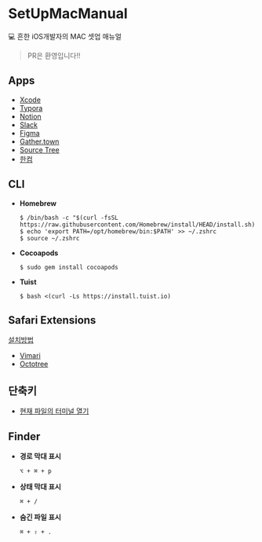# SetUpMacManual
💻 흔한 iOS개발자의 MAC 셋업 매뉴얼
> PR은 환영입니다!!

## Apps
* [Xcode](https://apps.apple.com/kr/app/xcode/id497799835?l=en&mt=12)
* [Typora](https://typora.io/#download)
* [Notion](https://www.notion.so/desktop)
* [Slack](https://slack.com/intl/en-kr/downloads/mac?geocode=en-kr)
* [Figma](https://www.figma.com/downloads/)
* [Gather.town](https://www.gather.town/download)
* [Source Tree](https://www.sourcetreeapp.com)
* [한컴](https://www.hancom.com/mypage/myIndivPrdtList.do)


## CLI
* **Homebrew**
   ```
   $ /bin/bash -c "$(curl -fsSL https://raw.githubusercontent.com/Homebrew/install/HEAD/install.sh)"
   $ echo 'export PATH=/opt/homebrew/bin:$PATH' >> ~/.zshrc
   $ source ~/.zshrc
   ```
  
* **Cocoapods**

  ```
  $ sudo gem install cocoapods
  ```
  
* **Tuist**

  ```
  $ bash <(curl -Ls https://install.tuist.io)
  ```

## Safari Extensions

[설치방법](https://support.apple.com/ko-kr/HT203051)
* [Vimari](https://apps.apple.com/kr/app/vimari/id1480933944?l=en&mt=12)
* [Octotree](https://apps.apple.com/kr/app/octotree/id1457450145?l=en&mt=12)

## 단축키
* [현재 파일의 터미널 열기](https://ifuwanna.tistory.com/261)

## Finder
* **경로 막대 표시**

   `⌥ + ⌘ + p`
   
* **상태 막대 표시**

   `⌘ + /`
   
* **숨긴 파일 표시**

   `⌘ + ⇧ + .`
